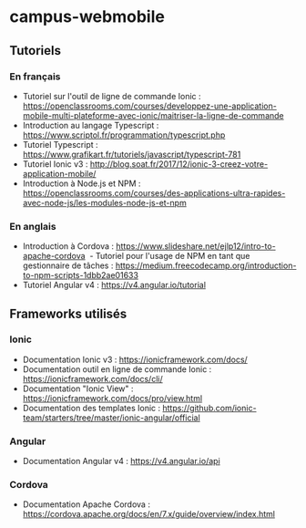 # campus-webmobile

## Tutoriels

### En français
  - Tutoriel sur l'outil de ligne de commande Ionic : https://openclassrooms.com/courses/developpez-une-application-mobile-multi-plateforme-avec-ionic/maitriser-la-ligne-de-commande
  - Introduction au langage Typescript : https://www.scriptol.fr/programmation/typescript.php
  - Tutoriel Typescript : https://www.grafikart.fr/tutoriels/javascript/typescript-781
  - Tutoriel Ionic v3 : http://blog.soat.fr/2017/12/ionic-3-creez-votre-application-mobile/
  - Introduction à Node.js et NPM : https://openclassrooms.com/courses/des-applications-ultra-rapides-avec-node-js/les-modules-node-js-et-npm


### En anglais
  - Introduction à Cordova : https://www.slideshare.net/ejlp12/intro-to-apache-cordova
  - Tutoriel pour l'usage de NPM en tant que gestionnaire de tâches : https://medium.freecodecamp.org/introduction-to-npm-scripts-1dbb2ae01633
  - Tutoriel Angular v4 : https://v4.angular.io/tutorial
  

## Frameworks utilisés

### Ionic
  - Documentation Ionic v3 : https://ionicframework.com/docs/
  - Documentation outil en ligne de commande Ionic : https://ionicframework.com/docs/cli/
  - Documentation "Ionic View" : https://ionicframework.com/docs/pro/view.html
  - Documentation des templates Ionic : https://github.com/ionic-team/starters/tree/master/ionic-angular/official
  
### Angular
  - Documentation Angular v4 : https://v4.angular.io/api
  
### Cordova
  - Documentation Apache Cordova : https://cordova.apache.org/docs/en/7.x/guide/overview/index.html
